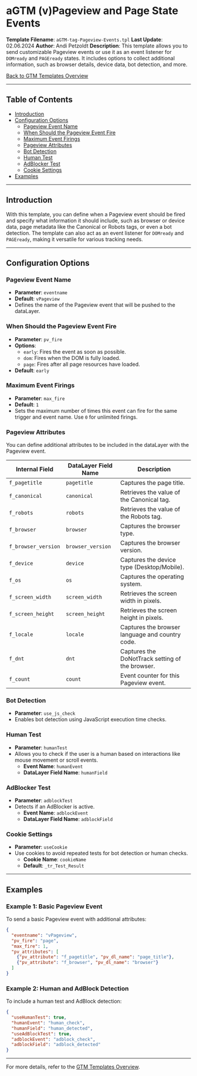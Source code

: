 # aGTM (v)Pageview and Page State Events

**Template Filename**: `aGTM-tag-Pageview-Events.tpl`
**Last Update**: 02.06.2024
**Author**: Andi Petzoldt
**Description**: This template allows you to send customizable Pageview events or use it as an event listener for `DOMready` and `PAGEready` states. It includes options to collect additional information, such as browser details, device data, bot detection, and more.

[Back to GTM Templates Overview](../../README-gtm-templates.md)

---

## Table of Contents
- [Introduction](#introduction)
- [Configuration Options](#configuration-options)
  - [Pageview Event Name](#pageview-event-name)
  - [When Should the Pageview Event Fire](#when-should-the-pageview-event-fire)
  - [Maximum Event Firings](#maximum-event-firings)
  - [Pageview Attributes](#pageview-attributes)
  - [Bot Detection](#bot-detection)
  - [Human Test](#human-test)
  - [AdBlocker Test](#adblocker-test)
  - [Cookie Settings](#cookie-settings)
- [Examples](#examples)

---

## Introduction

With this template, you can define when a Pageview event should be fired and specify what information it should include, such as browser or device data, page metadata like the Canonical or Robots tags, or even a bot detection. The template can also act as an event listener for `DOMready` and `PAGEready`, making it versatile for various tracking needs.

---

## Configuration Options

### Pageview Event Name
- **Parameter**: `eventname`
- **Default**: `vPageview`
- Defines the name of the Pageview event that will be pushed to the dataLayer.

### When Should the Pageview Event Fire
- **Parameter**: `pv_fire`
- **Options**:
  - `early`: Fires the event as soon as possible.
  - `dom`: Fires when the DOM is fully loaded.
  - `page`: Fires after all page resources have loaded.
- **Default**: `early`

### Maximum Event Firings
- **Parameter**: `max_fire`
- **Default**: `1`
- Sets the maximum number of times this event can fire for the same trigger and event name. Use `0` for unlimited firings.

### Pageview Attributes
You can define additional attributes to be included in the dataLayer with the Pageview event.

| Internal Field           | DataLayer Field Name | Description                                      |
|--------------------------|----------------------|--------------------------------------------------|
| `f_pagetitle`            | `pagetitle`          | Captures the page title.                         |
| `f_canonical`            | `canonical`          | Retrieves the value of the Canonical tag.        |
| `f_robots`               | `robots`             | Retrieves the value of the Robots tag.           |
| `f_browser`              | `browser`            | Captures the browser type.                       |
| `f_browser_version`      | `browser_version`    | Captures the browser version.                    |
| `f_device`               | `device`             | Captures the device type (Desktop/Mobile).       |
| `f_os`                   | `os`                 | Captures the operating system.                   |
| `f_screen_width`         | `screen_width`       | Retrieves the screen width in pixels.            |
| `f_screen_height`        | `screen_height`      | Retrieves the screen height in pixels.           |
| `f_locale`               | `locale`             | Captures the browser language and country code.  |
| `f_dnt`                  | `dnt`                | Captures the DoNotTrack setting of the browser.  |
| `f_count`                | `count`              | Event counter for this Pageview event.           |

### Bot Detection
- **Parameter**: `use_js_check`
- Enables bot detection using JavaScript execution time checks.

### Human Test
- **Parameter**: `humanTest`
- Allows you to check if the user is a human based on interactions like mouse movement or scroll events.
  - **Event Name**: `humanEvent`
  - **DataLayer Field Name**: `humanField`

### AdBlocker Test
- **Parameter**: `adblockTest`
- Detects if an AdBlocker is active.
  - **Event Name**: `adblockEvent`
  - **DataLayer Field Name**: `adblockField`

### Cookie Settings
- **Parameter**: `useCookie`
- Use cookies to avoid repeated tests for bot detection or human checks.
  - **Cookie Name**: `cookieName`
  - **Default**: `_tr_Test_Result`

---

## Examples

### Example 1: Basic Pageview Event
To send a basic Pageview event with additional attributes:

```json
{
  "eventname": "vPageview",
  "pv_fire": "page",
  "max_fire": 1,
  "pv_attributes": [
    {"pv_attribute": "f_pagetitle", "pv_dl_name": "page_title"},
    {"pv_attribute": "f_browser", "pv_dl_name": "browser"}
  ]
}
```

### Example 2: Human and AdBlock Detection
To include a human test and AdBlock detection:

```json
{
  "useHumanTest": true,
  "humanEvent": "human_check",
  "humanField": "human_detected",
  "useAdBlockTest": true,
  "adblockEvent": "adblock_check",
  "adblockField": "adblock_detected"
}
```

---

For more details, refer to the [GTM Templates Overview](../README-gtm-templates.md).
